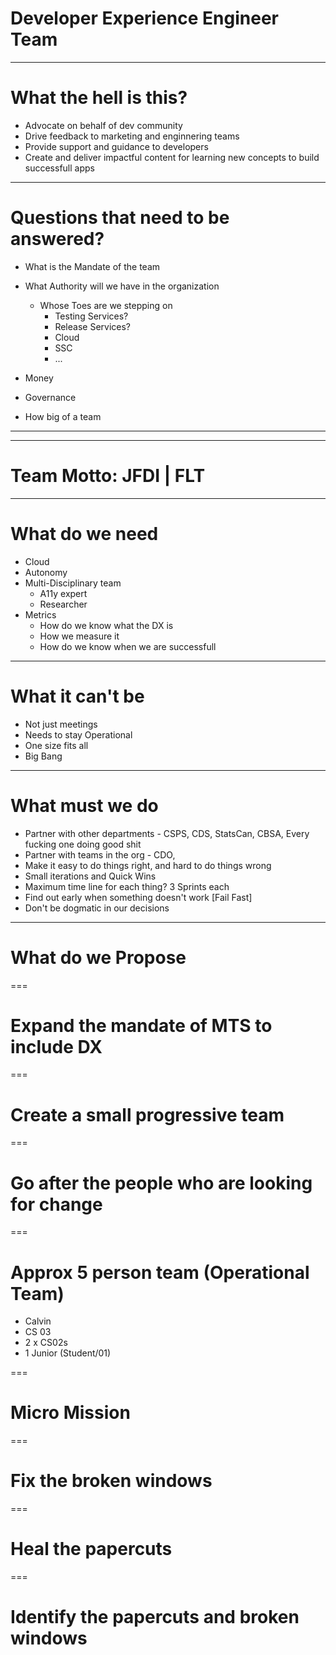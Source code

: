 # Developer Experience Engineer Team

---

# What the hell is this?

- Advocate on behalf of dev community
- Drive feedback to marketing and enginnering teams
- Provide support and guidance to developers
- Create and deliver impactful content for learning new concepts to build successfull apps

---

#  Questions that need to be answered?

- What is the Mandate of the team
- What Authority will we have in the organization
  - Whose Toes are we stepping on
    - Testing Services?
    - Release Services?
    - Cloud
    - SSC
    - ...

- Money
- Governance
- How big of a team


---


---

# Team Motto: JFDI | FLT

---

# What do we need

- Cloud
- Autonomy
- Multi-Disciplinary team
  - A11y expert
  - Researcher
- Metrics
  - How do we know what the DX is
  - How we measure it
  - How do we know when we are successfull

---

# What it can't be

- Not just meetings
- Needs to stay Operational
- One size fits all
- Big Bang

---

# What must we do

- Partner with other departments  - CSPS, CDS, StatsCan, CBSA, Every fucking one doing good shit
- Partner with teams in the org - CDO,
- Make it easy to do things right, and hard to do things wrong
- Small iterations and Quick Wins
 - Maximum time line for each thing? 3 Sprints each
- Find out early when something doesn't work [Fail Fast]
- Don't be dogmatic in our decisions

---

# What do we Propose

===

# Expand the mandate of MTS to include DX

===

# Create a small progressive team

===

# Go after the people who are looking for change

===

# Approx 5 person team (Operational Team)
 - Calvin
 - CS 03
 - 2 x CS02s
 - 1 Junior (Student/01)

===

# Micro Mission

===

# Fix the broken windows

===

# Heal the papercuts

===

# Identify the papercuts and broken windows

